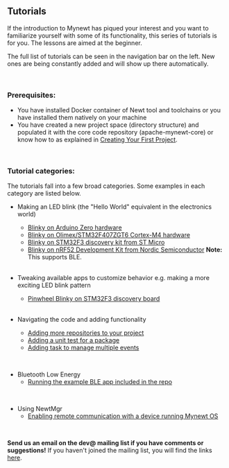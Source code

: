## Tutorials

If the introduction to Mynewt has piqued your interest and you want to familiarize yourself with some of its functionality, this series of tutorials is for you. The lessons are aimed at the beginner. 

The full list of tutorials can be seen in the navigation bar on the left. New ones are being constantly added and will show up there automatically.

<br>

### Prerequisites:

* You have installed Docker container of Newt tool and toolchains or you have installed them natively on your machine
* You have created a new project space (directory structure) and populated it with the core code repository (apache-mynewt-core) or know how to as explained in [Creating Your First Project](../get_started/project_create).

<br>

### Tutorial categories:

The tutorials fall into a few broad categories. Some examples in each category are listed below.

* Making an LED blink (the "Hello World" equivalent in the electronics world)
    * [Blinky on Arduino Zero hardware](arduino_zero.md)
    * [Blinky on Olimex/STM32F407ZGT6 Cortex-M4 hardware](olimex.md)
    * [Blinky on STM32F3 discovery kit from ST Micro](STM32F303.md)
    * [Blinky on nRF52 Development Kit from Nordic Semiconductor](nRF52.md) **Note:** This supports BLE.
    
    <br>
    
* Tweaking available apps to customize behavior e.g. making a more exciting LED blink pattern
    * [Pinwheel Blinky on STM32F3 discovery board](pin-wheel-mods.md)
    
    <br>
    
* Navigating the code and adding functionality  
    * [Adding more repositories to your project](repo/add_repos.md)
    * [Adding a unit test for a package](unit_test.md)
    * [Adding task to manage multiple events](event_queue.md)

<br>

* Bluetooth Low Energy
    * [Running the example BLE app included in the repo](bletiny_project.md)

<br>

* Using NewtMgr 
    * [Enabling remote communication with a device running Mynewt OS](project-slinky.md)

<br>


**Send us an email on the dev@ mailing list if you have comments or suggestions!** If you haven't joined the mailing list, you will find the links [here](../../community.md).

<br>

